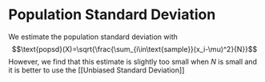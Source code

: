 # Population Standard Deviation
We estimate the population standard deviation with 
$$\text{popsd}(X)=\sqrt{\frac{\sum_{i\in\text{sample}}(x_i-\mu)^2}{N}}$$
However, we find that this estimate is slightly too small when $N$ is small and it is better to use the [[Unbiased Standard Deviation]]
